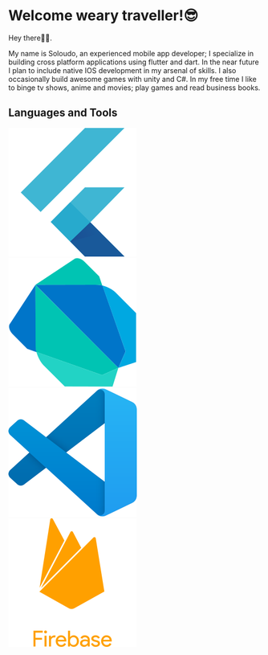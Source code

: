 # Welcome weary traveller!😎

Hey there✌🏾.

My name is Soloudo, an experienced mobile app developer; I specialize in building cross platform applications using flutter and dart. In the near future I plan to include native IOS development in my arsenal of skills. I also occasionally build awesome games with unity and C#. In my free time I like to binge tv shows, anime and movies; play games and read business books. 

## Languages and Tools
![Flutter](https://github.com/devicons/devicon/blob/master/icons/flutter/flutter-original.svg) 
![Dart](https://github.com/devicons/devicon/blob/master/icons/dart/dart-original.svg)
![VScode](https://github.com/devicons/devicon/blob/master/icons/vscode/vscode-original.svg)
![Firebase](https://github.com/devicons/devicon/blob/master/icons/firebase/firebase-plain-wordmark.svg)
<!---
Slidoboss/Slidoboss is a ✨ special ✨ repository because its `README.md` (this file) appears on your GitHub profile.
You can click the Preview link to take a look at your changes.
--->
